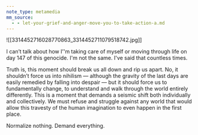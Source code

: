 ```yaml
---
note_type: metamedia
mm_source:
  - - let-your-grief-and-anger-move-you-to-take-action-a.md
---
```


![[3314452716028770863_3314452711079518742.jpg]]

I can’t talk about how I’'m taking care of myself or
moving through life on day 147 of this genocide. I'm
not the same. I've said that countless times.

Truth is, this moment should break us all down and
rip us apart. No, it shouldn’t force us into nihilism —
although the gravity of the last days are easily
remedied by falling into despair — but it should force
us to fundamentally change, to understand and walk
through the world entirely differently. This is a
moment that demands a seismic shift both
individually and collectively. We must refuse and
struggle against any world that would allow this
travesty of the human imagination to even happen in
the first place.

Normalize nothing. Demand everything.


